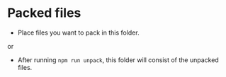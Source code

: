 # Packed files

- Place files you want to pack in this folder.

or

- After running `npm run unpack`, this folder will consist of the unpacked files.